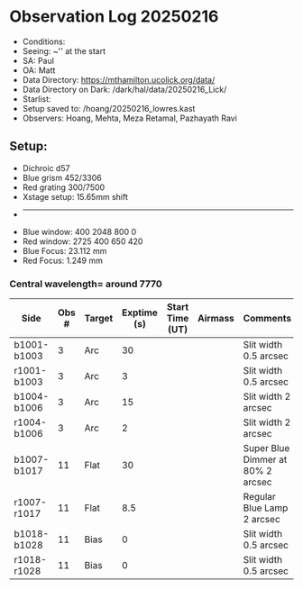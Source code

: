 # Observation Log 20250216

* Conditions: 
* Seeing: ~'' at the start
* SA: Paul
* OA: Matt
* Data Directory: https://mthamilton.ucolick.org/data/
* Data Directory on Dark: /dark/hal/data/20250216_Lick/
* Starlist: 
* Setup saved to: /hoang/20250216_lowres.kast
* Observers: Hoang, Mehta, Meza Retamal, Pazhayath Ravi

## Setup: 

* Dichroic d57
* Blue grism 452/3306
* Red grating 300/7500
* Xstage setup: 15.65mm shift
* ----------------------------
* Blue window: 400 2048 800 0
* Red window: 2725 400 650 420
* Blue Focus: 23.112 mm 
* Red Focus: 1.249 mm 

### Central wavelength= around 7770


| Side | Obs #     | Target    | Exptime (s) | Start Time (UT) | Airmass | Comments                                                   |
|------|-----------|-----------|-------------|-----------------|---------|------------------------------------------------------------|
|b1001-b1003|3|Arc        |30| ||Slit width 0.5 arcsec|
|r1001-b1003|3|Arc        |3| ||Slit width 0.5 arcsec|
|b1004-b1006|3|Arc        |15| ||Slit width 2 arcsec|
|r1004-b1006|3|Arc        |2| ||Slit width 2 arcsec|
|b1007-b1017|11|Flat        |30| ||Super Blue Dimmer at 80% 2 arcsec|
|r1007-r1017|11|Flat        |8.5| ||Regular Blue Lamp 2 arcsec|
|b1018-b1028|11|Bias        |0| ||Slit width 0.5 arcsec|
|r1018-r1028|11|Bias        |0| ||Slit width 0.5 arcsec|

